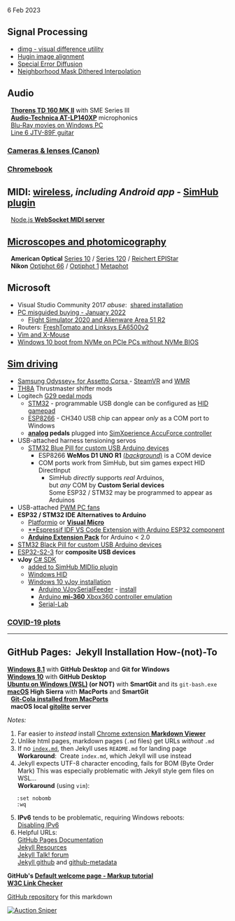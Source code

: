 6 Feb 2023  
## Signal Processing
  - [dimg - visual difference utility](ImageProcessing/dimg.html)
  - [Hugin image alignment](microscope/objectives/Hugin.htm)  
  - [Special Error Diffusion](ImageProcessing/sped.html)
  - [Neighborhood Mask Dithered Interpolation](ImageProcessing/NMDI.html)

## Audio  
 &nbsp; [**Thorens TD 160 MK II**](ThorensTD126MKII/README.md) with SME Series III  
 &nbsp; [**Audio-Technica AT-LP140XP**](AT-LP140XP/) microphonics  
 &nbsp; [Blu-Ray movies on Windows PC](WinBluRay)  
 &nbsp; [Line 6 JTV-89F guitar](JTV89F/Variax)  
  
### [Cameras &amp; lenses (Canon)](Canon/)

### [Chromebook](ChromeBook/)

## MIDI: [wireless](MIDI/), *including Android app* - [**SimHub plugin**](MIDI/plugin/)
 &nbsp; [Node.js **WebSocket MIDI server**](MIDI/midisrv)

## [Microscopes and photomicography](microscope/)  
 &nbsp; **American Optical** [Series 10](microscope/#AO) / [Series 120](microscope/AO/) / [Reichert EPIStar](microscope/#EPIStar)  
 &nbsp; **Nikon** [Optiphot 66](microscope/Nikon/) / [Optiphot 1](microscope/Nikon/Optiphot/) [Metaphot](microscope/Nikon/Metaphot/)  

## Microsoft
- Visual Studio Community 2017 *abuse*:&nbsp; [shared installation](VSC2017)
- [PC misguided buying - January 2022](PC)  
  - [Flight Simulator 2020 and Alienware Area 51 R2](Windows/FS2020)  
- Routers: [FreshTomato and Linksys EA6500v2](FreshTomato.htm)
- [Vim and X-Mouse](VimTXmouse)
- [Windows 10 boot from NVMe on PCIe PCs without NVMe BIOS](NVMe/)  

## [Sim driving](pedals/)
- [ Samsung Odyssey+ for Assetto Corsa ](pedals/#hmd) - [SteamVR](https://steamcommunity.com/app/250820)
 and [WMR](https://learn.microsoft.com/en-us/windows/mixed-reality/enthusiast-guide/)  
- [TH8A](pedals/#TH8A) Thrustmaster shifter mods
- Logitech [G29 pedal mods](pedals/#pedals)
  - [STM32](pedals/STM32) - programmable USB dongle can be configured as [HID gamepad](Windows/HID)
  - [ESP8266](pedals/ESP8266) - CH340 USB chip can appear *only* as a COM port to Windows
  - **[analog](pedals/#pedals) pedals** plugged into [SimXperience AccuForce controller](pedals/#analog)  
- USB-attached harness tensioning servos
  - [STM32 Blue Pill for custom USB Arduino devices](Arduino/)
    - ESP8266 **WeMos D1 UNO R1** [(*background*)](Arduino/ESPDuino) is a COM device  
    - COM ports work from SimHub, but sim games expect HID DirectInput
      - SimHub *directly* supports *real* Arduinos,  
        but *any* COM by **Custom Serial devices**  
        Some ESP32 / STM32 may be programmed to appear as Arduinos
- USB-attached [PWM PC fans](Arduino/SimHubPWMfans/)
- **ESP32 / STM32 IDE Alternatives to Arduino**
  - [Platformio](https://blog.squix.org/2016/01/esp8266-arduino-ide-alternative.html)
    or [**Visual Micro**](https://www.visualmicro.com/)
  - [**Espressif IDF VS Code Extension with Arduino ESP32 component](https://marketplace.visualstudio.com/items?itemName=espressif.esp-idf-extension)
  - [**Arduino Extension Pack**](https://github.com/mpty-ltd/vscode-pack-arduino) for Arduino < 2.0
- [STM32 Black Pill for custom USB Arduino devices](Arduino/black)
- [ESP32-S2-3](ESP32/) for **composite USB devices**
- **vJoy** [C# SDK](https://github.com/blekenbleu/vJoySDK)  
  - [added to SimHub MIDIio plugin](MIDI/plugin)
  - [Windows HID](Windows/HID)
  - [Windows 10 vJoy installation](pedals/vJoy)
     - [Arduino VJoySerialFeeder](Arduino/VJoySerialFeeder) -  [install](Arduino/vJoySFinstall)
     - [Arduino **mi-360** Xbox360 controller emulation](Arduino/mi360.md)
     - [Serial-Lab](Windows/SerialLab)

### [COVID-19 plots](covid)

---

## GitHub Pages:&nbsp; Jekyll Installation How-(not)-To
**[Windows 8.1](GitHubPages)**  with **GitHub Desktop** and **Git for Windows**  
**[Windows 10](GitHubW10)** with **GitHub Desktop**   
**[Ubuntu on Windows (WSL)](GitHubWSL) (or NOT)** with **SmartGit**  and its `git-bash.exe`  
**[macOS](GitHubMac) High Sierra** with **MacPorts** and **SmartGit**  
 &nbsp; [**Git-Cola installed from MacPorts**](GitColaMacPorts)  
 &nbsp; **macOS local [gitolite](MacGit) server**

*Notes:*
1. Far easier to *instead* install [Chrome extension **Markdown
   Viewer**](https://chrome.google.com/webstore/detail/markdown-viewer/ckkdlimhmcjmikdlpkmbgfkaikojcbjk?hl=en)
2. Unlike html pages, markdown pages (`.md` files) get URLs *without* `.md`  
3. If no [`index.md`](/), then Jekyll uses `README.md` for landing page  
   **Workaround**:&nbsp;  Create `index.md`, which Jekyll will use instead  
4. Jekyll expects UTF-8 character encoding, fails for BOM (Byte Order Mark)
   This was especially problematic with Jekyll style gem files on WSL...  
   **Workaround** (using `vim`):  
```
   :set nobomb
   :wq
```
5. **IPv6** tends to be problematic, requiring Windows reboots:&nbsp;  
   [Disabling IPv6](https://help.my-private-network.co.uk/support/solutions/articles/6000158531-how-to-disable-ipv6-on-windows-10)
6. Helpful URLs:  
  [GitHub Pages Documentation](https://docs.github.com/en/pages)  
  [Jekyll Resources](https://jekyllrb.com/resources/)  
  [Jekyll Talk! forum](https://talk.jekyllrb.com/)  
  [Jekyll github](https://github.com/jekyll) and [github-metadata](https://github.com/jekyll/github-metadata/issues)  

**GitHub's [Default welcome page - Markup tutorial](Welcome)**  
**[W3C Link Checker](https://validator.w3.org/checklink)**  

[GitHub repository](https://github.com/blekenbleu/blekenbleu.github.io)
for this markdown  

[![Auction Sniper](https://www.gixen.com/images/gixenlink.gif)](https://www.gixen.com/index.php)
